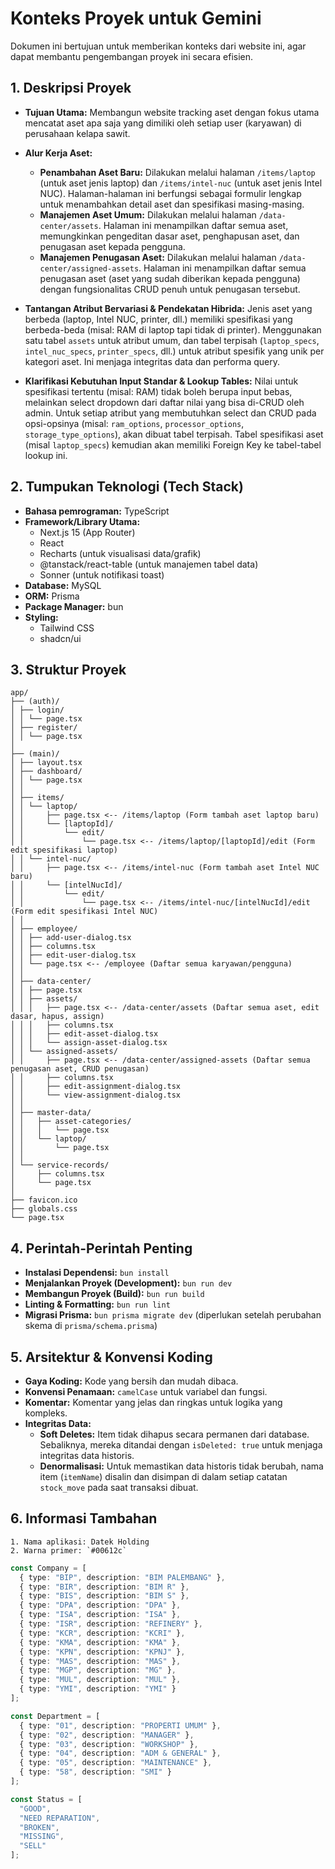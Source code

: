 # Konteks Proyek untuk Gemini

Dokumen ini bertujuan untuk memberikan konteks dari website ini, agar dapat membantu pengembangan proyek ini secara efisien.

## 1. Deskripsi Proyek

- **Tujuan Utama:**
  Membangun website tracking aset dengan fokus utama mencatat aset apa saja yang dimiliki oleh setiap user (karyawan) di perusahaan kelapa sawit.

- **Alur Kerja Aset:**
  - **Penambahan Aset Baru:** Dilakukan melalui halaman `/items/laptop` (untuk aset jenis laptop) dan `/items/intel-nuc` (untuk aset jenis Intel NUC). Halaman-halaman ini berfungsi sebagai formulir lengkap untuk menambahkan detail aset dan spesifikasi masing-masing.
  - **Manajemen Aset Umum:** Dilakukan melalui halaman `/data-center/assets`. Halaman ini menampilkan daftar semua aset, memungkinkan pengeditan dasar aset, penghapusan aset, dan penugasan aset kepada pengguna.
  - **Manajemen Penugasan Aset:** Dilakukan melalui halaman `/data-center/assigned-assets`. Halaman ini menampilkan daftar semua penugasan aset (aset yang sudah diberikan kepada pengguna) dengan fungsionalitas CRUD penuh untuk penugasan tersebut.

- **Tantangan Atribut Bervariasi & Pendekatan Hibrida:**
  Jenis aset yang berbeda (laptop, Intel NUC, printer, dll.) memiliki spesifikasi yang berbeda-beda (misal: RAM di laptop tapi tidak di printer). Menggunakan satu tabel `assets` untuk atribut umum, dan tabel terpisah (`laptop_specs`, `intel_nuc_specs`, `printer_specs`, dll.) untuk atribut spesifik yang unik per kategori aset. Ini menjaga integritas data dan performa query.

- **Klarifikasi Kebutuhan Input Standar & Lookup Tables:**
  Nilai untuk spesifikasi tertentu (misal: RAM) tidak boleh berupa input bebas, melainkan select dropdown dari daftar nilai yang bisa di-CRUD oleh admin. Untuk setiap atribut yang membutuhkan select dan CRUD pada opsi-opsinya (misal: `ram_options`, `processor_options`, `storage_type_options`), akan dibuat tabel terpisah. Tabel spesifikasi aset (misal `laptop_specs`) kemudian akan memiliki Foreign Key ke tabel-tabel lookup ini.

## 2. Tumpukan Teknologi (Tech Stack)

- **Bahasa pemrograman:** TypeScript
- **Framework/Library Utama:**
  - Next.js 15 (App Router)
  - React
  - Recharts (untuk visualisasi data/grafik)
  - @tanstack/react-table (untuk manajemen tabel data)
  - Sonner (untuk notifikasi toast)
- **Database:** MySQL
- **ORM:** Prisma
- **Package Manager:** bun
- **Styling:**
  - Tailwind CSS
  - shadcn/ui

## 3. Struktur Proyek

```
app/
├── (auth)/ 
│ ├── login/
│ │ └── page.tsx
│ ├── register/
│ │ └── page.tsx
│
├── (main)/
│ ├── layout.tsx 
│ ├── dashboard/
│ │ └── page.tsx 
│ │
│ ├── items/
│ │ └── laptop/
│ │     ├── page.tsx <-- /items/laptop (Form tambah aset laptop baru)
│ │     └── [laptopId]/
│ │         └── edit/
│ │             └── page.tsx <-- /items/laptop/[laptopId]/edit (Form edit spesifikasi laptop)
│ │ └── intel-nuc/
│ │     ├── page.tsx <-- /items/intel-nuc (Form tambah aset Intel NUC baru)
│ │     └── [intelNucId]/
│ │         └── edit/
│ │             └── page.tsx <-- /items/intel-nuc/[intelNucId]/edit (Form edit spesifikasi Intel NUC)
│ │
│ ├── employee/
│ │ ├── add-user-dialog.tsx
│ │ ├── columns.tsx
│ │ ├── edit-user-dialog.tsx
│ │ └── page.tsx <-- /employee (Daftar semua karyawan/pengguna)
│ │
│ ├── data-center/
│ │ ├── page.tsx
│ │ ├── assets/
│ │ │   ├── page.tsx <-- /data-center/assets (Daftar semua aset, edit dasar, hapus, assign)
│ │ │   ├── columns.tsx
│ │ │   ├── edit-asset-dialog.tsx
│ │ │   └── assign-asset-dialog.tsx
│ │ └── assigned-assets/
│ │     ├── page.tsx <-- /data-center/assigned-assets (Daftar semua penugasan aset, CRUD penugasan)
│ │     ├── columns.tsx
│ │     ├── edit-assignment-dialog.tsx
│ │     └── view-assignment-dialog.tsx
│ │
│ ├── master-data/
│ │   ├── asset-categories/
│ │   │   └── page.tsx
│ │   └── laptop/
│ │       └── page.tsx
│ │
│ └── service-records/
│     ├── columns.tsx
│     └── page.tsx
│
├── favicon.ico
├── globals.css
└── page.tsx
```

## 4. Perintah-Perintah Penting

- **Instalasi Dependensi:** `bun install`
- **Menjalankan Proyek (Development):** `bun run dev`
- **Membangun Proyek (Build):** `bun run build`
- **Linting & Formatting:** `bun run lint`
- **Migrasi Prisma:** `bun prisma migrate dev` (diperlukan setelah perubahan skema di `prisma/schema.prisma`)

## 5. Arsitektur & Konvensi Koding

- **Gaya Koding:** Kode yang bersih dan mudah dibaca.
- **Konvensi Penamaan:** `camelCase` untuk variabel dan fungsi.
- **Komentar:** Komentar yang jelas dan ringkas untuk logika yang kompleks.
- **Integritas Data:**
  - **Soft Deletes:** Item tidak dihapus secara permanen dari database. Sebaliknya, mereka ditandai dengan `isDeleted: true` untuk menjaga integritas data historis.
  - **Denormalisasi:** Untuk memastikan data historis tidak berubah, nama item (`itemName`) disalin dan disimpan di dalam setiap catatan `stock_move` pada saat transaksi dibuat.

## 6. Informasi Tambahan

    1. Nama aplikasi: Datek Holding
    2. Warna primer: `#00612c`

```typescript
const Company = [
  { type: "BIP", description: "BIM PALEMBANG" },
  { type: "BIR", description: "BIM R" },
  { type: "BIS", description: "BIM S" },
  { type: "DPA", description: "DPA" },
  { type: "ISA", description: "ISA" },
  { type: "ISR", description: "REFINERY" },
  { type: "KCR", description: "KCRI" },
  { type: "KMA", description: "KMA" },
  { type: "KPN", description: "KPNJ" },
  { type: "MAS", description: "MAS" },
  { type: "MGP", description: "MG" },
  { type: "MUL", description: "MUL" },
  { type: "YMI", description: "YMI" }
];

const Department = [
  { type: "01", description: "PROPERTI UMUM" },
  { type: "02", description: "MANAGER" },
  { type: "03", description: "WORKSHOP" },
  { type: "04", description: "ADM & GENERAL" },
  { type: "05", description: "MAINTENANCE" },
  { type: "58", description: "SMI" }
];

const Status = [
  "GOOD",
  "NEED REPARATION",
  "BROKEN",
  "MISSING",
  "SELL"
];
```